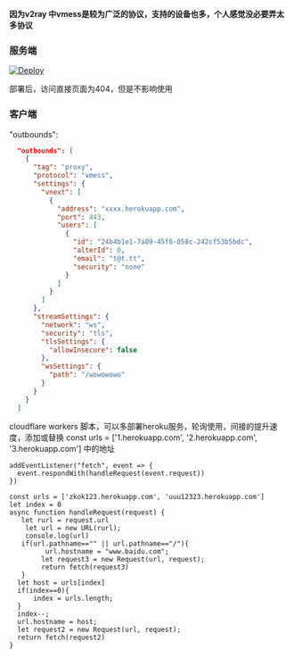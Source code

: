 **因为v2ray 中vmess是较为广泛的协议，支持的设备也多，个人感觉没必要弄太多协议**
### 服务端

[![Deploy](https://www.herokucdn.com/deploy/button.png)](https://dashboard.heroku.com/new?template=https://github.com/chuccp/cokeV2ray) 

部署后，访问直接页面为404，但是不影响使用
### 客户端
"outbounds":
```json   
  "outbounds": [
    {
      "tag": "proxy",
      "protocol": "vmess",
      "settings": {
        "vnext": [
          {
            "address": "xxxx.herokuapp.com",
            "port": 443,
            "users": [
              {
                "id": "24b4b1e1-7a89-45f6-858c-242cf53b5bdc",
                "alterId": 0,
                "email": "t@t.tt",
                "security": "none"
              }
            ]
          }
        ]
      },
      "streamSettings": {
        "network": "ws",
        "security": "tls",
        "tlsSettings": {
          "allowInsecure": false
        },
        "wsSettings": {
          "path": "/wowowowo"
        }
      }
    }
  ]
```
cloudflare workers 脚本，可以多部署heroku服务，轮询使用，间接的提升速度，添加或替换
const urls = ['1.herokuapp.com', '2.herokuapp.com', '3.herokuapp.com']
中的地址
```
addEventListener("fetch", event => {
  event.respondWith(handleRequest(event.request))
})

const urls = ['zkok123.herokuapp.com', 'uuu12323.herokuapp.com']
let index = 0
async function handleRequest(request) {
   let rurl = request.url
    let url = new URL(rurl);
    console.log(url)
   if(url.pathname=="" || url.pathname=="/"){
         url.hostname = "www.baidu.com";
        let request3 = new Request(url, request);
        return fetch(request3)
   }
  let host = urls[index]
  if(index==0){
      index = urls.length;
  }
  index--;
  url.hostname = host;
  let request2 = new Request(url, request);
  return fetch(request2)
}
```